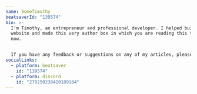 ```yaml
---
name: SomeTimothy
beatsaverId: "139574"
bio: >-
  I'm Timothy, an entrepreneur and professional developer. I helped build this
  website and made this very author box in which you are reading this text right
  now.


  If you have any feedback or suggestions on any of my articles, please do reach out! You'll find my socials linked above - they're are there for this purpose!
socialLinks:
  - platform: beatsaver
    id: "139574"
  - platform: discord
    id: "270250238420189184"
---
```

